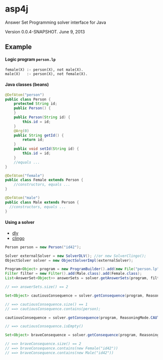 # asp4j

Answer Set Programming solver interface for Java

Version 0.0.4-SNAPSHOT. June 9, 2013

## Example

#### Logic program `person.lp`

    female(X) :- person(X), not male(X).
    male(X)   :- person(X), not female(X).

#### Java classes (beans)
  
```java  
@DefAtom("person")
public class Person {    
    protected String id;
    public Person() {
    }
    public Person(String id) {
        this.id = id;
    }    
    @Arg(0)
    public String getId() {
        return id;
    }    
    public void setId(String id) {
        this.id = id;
    }
    //equals ...  
}

@DefAtom("female")
public class Female extends Person {
    //constructors, equals ...
}

@DefAtom("male")
public class Male extends Person {
  //constructors, equals ...
}
```

#### Using a solver

- [dlv](http://www.dlvsystem.com/)
- [clingo](http://potassco.sourceforge.net/)

```java
Person person = new Person("id42");

Solver externalSolver = new SolverDLV(); //or new SolverClingo();  
ObjectSolver solver = new ObjectSolverImpl(externalSolver); 

Program<Object> program = new ProgramBuilder().add(new File("person.lp")).add(person).build();
Filter filter = new Filter().add(Male.class).add(Female.class);
List<AnswerSet<Object>> answerSets = solver.getAnswerSets(program, filter);

// ==> answerSets.size() == 2

Set<Object> cautiousConsequence = solver.getConsequence(program, ReasoningMode.CAUTIOUS);

// ==> cautiousConsequence.size() == 1
// ==> cautiousConsequence.contains(person);

cautiousConsequence = solver.getConsequence(program, ReasoningMode.CAUTIOUS, filter);

// ==> cautiousConsequence.isEmpty()

Set<Object> braveConsequence = solver.getConsequence(program, ReasoningMode.BRAVE, filter);

// ==> braveConsequence.size() == 2
// ==> braveConsequence.contains(new Female("id42"))
// ==> braveConsequence.contains(new Male("id42"))
```
